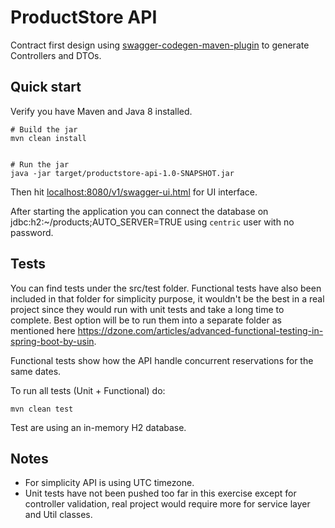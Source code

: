 # ProductStore API

Contract first design using [swagger-codegen-maven-plugin](https://github.com/swagger-api/swagger-codegen/blob/master/modules/swagger-codegen-maven-plugin/README.md) 
to generate Controllers and DTOs.


## Quick start

Verify you have Maven and Java 8 installed.

```
# Build the jar
mvn clean install


# Run the jar
java -jar target/productstore-api-1.0-SNAPSHOT.jar
```
Then hit [localhost:8080/v1/swagger-ui.html](http://localhost:8080/v1/swagger-ui.html) for UI interface.


After starting the application you can connect the database on jdbc:h2:~/products;AUTO_SERVER=TRUE using `centric` user with no password.

## Tests

You can find tests under the src/test folder.
Functional tests have also been included in that folder for simplicity purpose, it wouldn't be the best in a real 
project since they would run with unit tests and take a long time to complete. Best option will be to run them into 
a separate folder as mentioned here https://dzone.com/articles/advanced-functional-testing-in-spring-boot-by-usin.

Functional tests show how the API handle concurrent reservations for the same dates.

To run all tests (Unit + Functional) do:
```
mvn clean test
```

Test are using an in-memory H2 database.


## Notes

- For simplicity API is using UTC timezone.
- Unit tests have not been pushed too far in this exercise except for controller validation, real project would require more for 
service layer and Util classes.